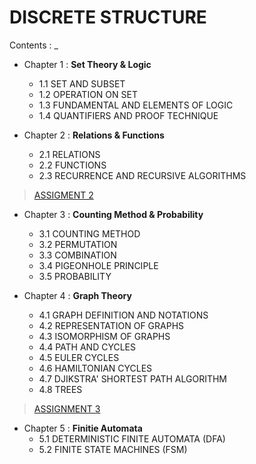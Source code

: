 # DISCRETE STRUCTURE

Contents : _ 

- Chapter 1 : **Set Theory & Logic**
    - 1.1 SET AND SUBSET
    - 1.2 OPERATION ON SET
    - 1.3 FUNDAMENTAL AND ELEMENTS OF LOGIC
    - 1.4 QUANTIFIERS AND PROOF TECHNIQUE
      
- Chapter 2 : **Relations & Functions**
    - 2.1 RELATIONS
    - 2.2 FUNCTIONS
    - 2.3 RECURRENCE AND RECURSIVE ALGORITHMS

> [ASSIGMENT 2](https://github.com/firzanabadrus/SECPH-1/blob/main/SECI1013-Discrete%20Structure/Assignment%202.pdf)

- Chapter 3 : **Counting Method & Probability**
    - 3.1 COUNTING METHOD
    - 3.2 PERMUTATION
    - 3.3 COMBINATION
    - 3.4 PIGEONHOLE PRINCIPLE
    - 3.5 PROBABILITY
      
- Chapter 4 : **Graph Theory**
    - 4.1 GRAPH DEFINITION AND NOTATIONS
    - 4.2 REPRESENTATION OF GRAPHS
    - 4.3 ISOMORPHISM OF GRAPHS
    - 4.4 PATH AND CYCLES
    - 4.5 EULER CYCLES
    - 4.6 HAMILTONIAN CYCLES
    - 4.7 DJIKSTRA' SHORTEST PATH ALGORITHM
    - 4.8 TREES

> [ASSIGNMENT 3](https://github.com/firzanabadrus/SECPH-1/blob/main/SECI1013-Discrete%20Structure/Assignment%203.pdf)

- Chapter 5 : **Finitie Automata**
    - 5.1 DETERMINISTIC FINITE AUTOMATA (DFA)
    - 5.2 FINITE STATE MACHINES (FSM) 

